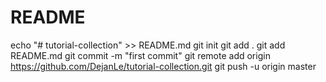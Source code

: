 # README

echo "# tutorial-collection" >> README.md
git init
git add .
git add README.md
git commit -m "first commit"
git remote add origin https://github.com/DejanLe/tutorial-collection.git
git push -u origin master
